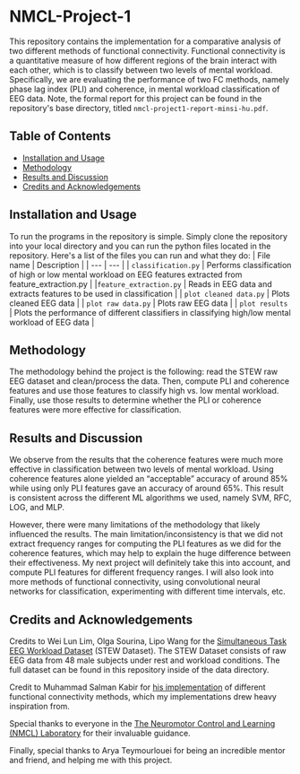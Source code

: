 # NMCL-Project-1

This repository contains the implementation for a comparative analysis of two different methods of functional connectivity. Functional connectivity is a quantitative measure of how different regions of the brain interact with each other, which is to classify between two levels of mental workload. Specifically, we are evaluating the performance of two FC methods, namely phase lag index (PLI) and coherence, in mental workload classification of EEG data. Note, the formal report for this project can be found in the repository's base directory, titled `nmcl-project1-report-minsi-hu.pdf`.

## Table of Contents
- [Installation and Usage](#Installation-and-Usage)
- [Methodology](#Methodology)
- [Results and Discussion](#Results-and-Discussion)
- [Credits and Acknowledgements](#Credits-and-Acknowledgements)

## Installation and Usage
To run the programs in the repository is simple. Simply clone the repository into your local directory and you can run the python files located in the repository. Here's a list of the files you can run and what they do:
| File name | Description |
| --- | --- |
| `classification.py` | Performs classification of high or low mental workload on EEG features extracted from feature_extraction.py |
|`feature_extraction.py` | Reads in EEG data and extracts features to be used in classification |
| `plot cleaned data.py` | Plots cleaned EEG data |
| `plot raw data.py` | Plots raw EEG data |
| `plot results` | Plots the performance of different classifiers in classifying high/low mental workload of EEG data |

## Methodology
The methodology behind the project is the following: read the STEW raw EEG dataset and clean/process the data. Then, compute PLI and coherence features and use those features to classify high vs. low mental workload. Finally, use those results to determine whether the PLI or coherence features were more effective for classification.

## Results and Discussion
We observe from the results that the coherence features were much more effective in classification between two levels of mental workload. Using coherence features alone yielded an “acceptable” accuracy of around 85% while using only PLI features gave an accuracy of around 65%. This result is consistent across the different ML algorithms we used, namely SVM, RFC, LOG, and MLP. 

However, there were many limitations of the methodology that likely influenced the results. The main limitation/inconsistency is that we did not extract frequency ranges for computing the PLI features as we did for the coherence features, which may help to explain the huge difference between their effectiveness. My next project will definitely take this into account, and compute PLI features for different frequency ranges. I will also look into more methods of functional connectivity, using convolutional neural networks for classification, experimenting with different time intervals, etc.

## Credits and Acknowledgements
Credits to Wei Lun Lim, Olga Sourina, Lipo Wang for the [Simultaneous Task EEG Workload Dataset](https://dx.doi.org/10.21227/44r8-ya50) (STEW Dataset). The STEW Dataset consists of raw EEG data from 48 male subjects under rest and workload conditions. The full dataset can be found in this repository inside of the data directory.

Credit to Muhammad Salman Kabir for [his implementation](https://github.com/5a7man/eeg_fConn) of different functional connectivity methods, which my implementations drew heavy inspiration from.

Special thanks to everyone in the [The Neuromotor Control and Learning (NMCL) Laboratory](https://sph.umd.edu/research-impact/laboratories-projects-and-programs/neuromotor-control-and-learning-laboratory) for their invaluable guidance. 

Finally, special thanks to Arya Teymourlouei for being an incredible mentor and friend, and helping me with this project.
